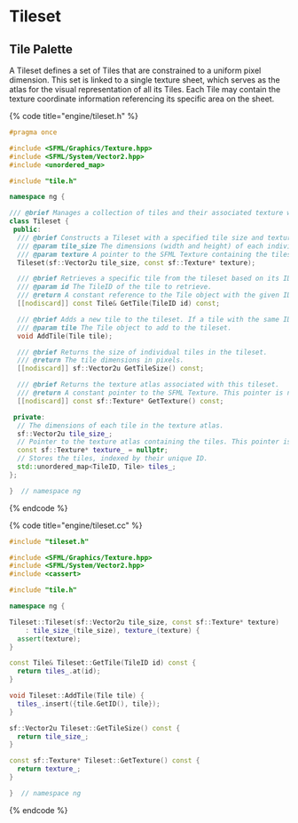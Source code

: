 # Tileset

## Tile Palette

A Tileset defines a set of Tiles that are constrained to a uniform pixel dimension. This set is linked to a single texture sheet, which serves as the atlas for the visual representation of all its Tiles. Each Tile may contain the texture coordinate information referencing its specific area on the sheet.

{% code title="engine/tileset.h" %}
```cpp
#pragma once

#include <SFML/Graphics/Texture.hpp>
#include <SFML/System/Vector2.hpp>
#include <unordered_map>

#include "tile.h"

namespace ng {

/// @brief Manages a collection of tiles and their associated texture within a texture atlas.
class Tileset {
 public:
  /// @brief Constructs a Tileset with a specified tile size and texture.
  /// @param tile_size The dimensions (width and height) of each individual tile in the texture.
  /// @param texture A pointer to the SFML Texture containing the tiles. This pointer must not be null and the Texture's lifetime should be managed externally to Tileset.
  Tileset(sf::Vector2u tile_size, const sf::Texture* texture);

  /// @brief Retrieves a specific tile from the tileset based on its ID.
  /// @param id The TileID of the tile to retrieve.
  /// @return A constant reference to the Tile object with the given ID.
  [[nodiscard]] const Tile& GetTile(TileID id) const;

  /// @brief Adds a new tile to the tileset. If a tile with the same ID already exists, it will be overwritten.
  /// @param tile The Tile object to add to the tileset.
  void AddTile(Tile tile);

  /// @brief Returns the size of individual tiles in the tileset.
  /// @return The tile dimensions in pixels.
  [[nodiscard]] sf::Vector2u GetTileSize() const;

  /// @brief Returns the texture atlas associated with this tileset.
  /// @return A constant pointer to the SFML Texture. This pointer is never null after construction.
  [[nodiscard]] const sf::Texture* GetTexture() const;

 private:
  // The dimensions of each tile in the texture atlas.
  sf::Vector2u tile_size_;
  // Pointer to the texture atlas containing the tiles. This pointer is never null after construction.
  const sf::Texture* texture_ = nullptr;
  // Stores the tiles, indexed by their unique ID.
  std::unordered_map<TileID, Tile> tiles_;
};

}  // namespace ng
```
{% endcode %}

{% code title="engine/tileset.cc" %}
```cpp
#include "tileset.h"

#include <SFML/Graphics/Texture.hpp>
#include <SFML/System/Vector2.hpp>
#include <cassert>

#include "tile.h"

namespace ng {

Tileset::Tileset(sf::Vector2u tile_size, const sf::Texture* texture)
    : tile_size_(tile_size), texture_(texture) {
  assert(texture);
}

const Tile& Tileset::GetTile(TileID id) const {
  return tiles_.at(id);
}

void Tileset::AddTile(Tile tile) {
  tiles_.insert({tile.GetID(), tile});
}

sf::Vector2u Tileset::GetTileSize() const {
  return tile_size_;
}

const sf::Texture* Tileset::GetTexture() const {
  return texture_;
}

}  // namespace ng
```
{% endcode %}
